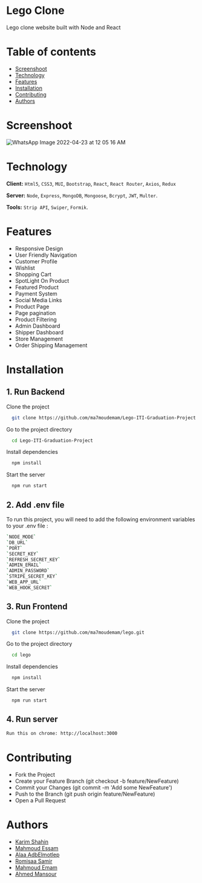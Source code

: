 # Lego Clone

Lego clone website built with Node and React

# Table of contents

- [ Screenshoot ](#screenshoot)
- [ Technology ](#technology)
- [ Features ](#features)
- [ Installation ](#installation)
- [ Contributing ](#contributing)
- [ Authors ](#authors)

# Screenshoot
![WhatsApp Image 2022-04-23 at 12 05 16 AM](https://user-images.githubusercontent.com/52351170/164801913-b34ee1b4-5250-4dd2-bec4-afde5a135085.jpeg)


# Technology

**Client:** `Html5`, `CSS3`, `MUI`, `Bootstrap`, `React`, `React Router`, `Axios`, `Redux`

**Server:** `Node`, `Express`, `MongoDB`, `Mongoose`, `Bcrypt`, `JWT`, `Multer`.

**Tools:** `Strip API`, `Swiper`, `Formik`.

# Features

- Responsive Design
- User Friendly Navigation
- Customer Profile
- Wishlist
- Shopping Cart
- SpotLight On Product
- Featured Product
- Payment System
- Social Media Links
- Product Page
- Page pagination
- Product Filtering
- Admin Dashboard
- Shipper Dashboard
- Store Management
- Order Shipping Management

# Installation

## 1. Run Backend

Clone the project

```bash
  git clone https://github.com/ma7moudemam/Lego-ITI-Graduation-Project.git
```

Go to the project directory

```bash
  cd Lego-ITI-Graduation-Project
```

Install dependencies

```bash
  npm install
```

Start the server

```bash
  npm run start
```

## 2. Add .env file

To run this project, you will need to add the following environment variables to your .env file :

```bash
`NODE_MODE`
`DB_URL`
`PORT`
`SECRET_KEY`
`REFRESH_SECRET_KEY`
`ADMIN_EMAIL`
`ADMIN_PASSWORD`
`STRIPE_SECRET_KEY`
`WEB_APP_URL`
`WEB_HOOK_SECRET`
```

## 3. Run Frontend

Clone the project

```bash
  git clone https://github.com/ma7moudemam/lego.git
```

Go to the project directory

```bash
  cd lego
```

Install dependencies

```bash
  npm install
```

Start the server

```bash
  npm run start
```

## 4. Run server

```bash
Run this on chrome: http://localhost:3000
```

# Contributing

- Fork the Project
- Create your Feature Branch (git checkout -b feature/NewFeature)
- Commit your Changes (git commit -m 'Add some NewFeature')
- Push to the Branch (git push origin feature/NewFeature)
- Open a Pull Request

# Authors

- [Karim Shahin](https://github.com/KarimShahin)
- [Mahmoud Essam](https://github.com/MahmoudEssam12)
- [Alaa AdbElmotlep](https://github.com/AlaaAbdelmotlep)
- [Romisaa Samir](https://github.com/romisaa-samir)
- [Mahmoud Emam](https://github.com/ma7moudemam)
- [Ahmed Mansour](https://github.com/mansourrsss)
